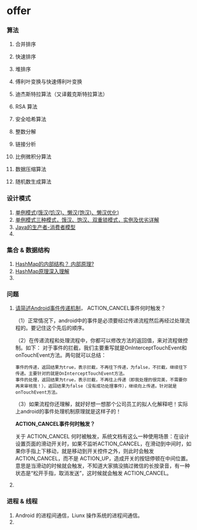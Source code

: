 # offer
### 算法

1. 合并排序

2. 快速排序

3. 堆排序

4. 傅利叶变换与快速傅利叶变换

5. 迪杰斯特拉算法（又译戴克斯特拉算法）

6. RSA 算法

7. 安全哈希算法

8. 整数分解

9. 链接分析

10. 比例微积分算法

11. 数据压缩算法

12. 随机数生成算法

    

### 设计模式

1. [单例模式(饿汉(饥汉)、懒汉(饱汉)、懒汉优化)](https://www.jianshu.com/p/18d70ba44ca5) 
2. [单例模式三种模式，饿汉、饱汉、双重锁模式，实例及优劣详解](https://blog.csdn.net/zhangliangzi/article/details/52438401)
3. [Java的生产者-消费者模型 ](https://blog.csdn.net/wowwilliam0/article/details/80875673)
4. 

### 集合  & 数据结构

1. [HashMap的内部结构？ 内部原理? ](https://blog.csdn.net/dixialaoshu4/article/details/84331169)
2. [HashMap原理深入理解](https://blog.csdn.net/visant/article/details/80045154)
3. 

### 问题

1. [请简述Android事件传递机制](https://www.cnblogs.com/fuly550871915/p/4983682.html)， ACTION_CANCEL事件何时触发？

   （1）正常情况下，android中的事件是必须要经过传递流程然后再经过处理流程的。要记住这个先后的顺序。

   （2）在传递流程和处理流程中，你都可以修改方法的返回值，来对流程做控制。如下：
             对于事件的拦截，我们主要重写就是OnInterceptTouchEvent和onTouchEvent方法。两句就可以总结：

       事件的传递，返回结果为true，表示拦截，不再往下传递，为false，不拦截，继续往下传递。主要针对的就是OnInterceptTouchEvent方法。
       事件的处理，返回结果为true，表示拦截，不再往上传递（即我处理的很完美，不需要你再来审核我！），返回结果为false（没有成功处理事件），继续向上传递。针对就是onTouchEvent方法。

   （3）如果流程你还理解，就好好想一想那个公司员工的拟人化解释吧！实际上android的事件处理机制原理就是这样子的！

   **ACTION_CANCEL事件何时触发？**

   关于 ACTION_CANCEL 何时被触发，系统文档有这么一种使用场景：在设计设置页面的滑动开关时，如果不监听ACTION_CANCEL，在滑动到中间时，如果你手指上下移动，就是移动到开关控件之外，则此时会触发ACTION_CANCEL，而不是 ACTION_UP，造成开关的按钮停顿在中间位置。 
   意思是当滑动的时候就会触发，不知道大家搞没搞过微信的长按录音，有一种状态是“松开手指，取消发送”，这时候就会触发 ACTION_CANCEL。

2. 

### 进程  & 线程

1. Android 的进程间通信，Liunx 操作系统的进程间通信。
2. 

